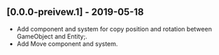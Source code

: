 ## [0.0.0-preivew.1] - 2019-05-18
- Add component and system for copy position and rotation between GameObject and Entity;.
- Add Move component and system.